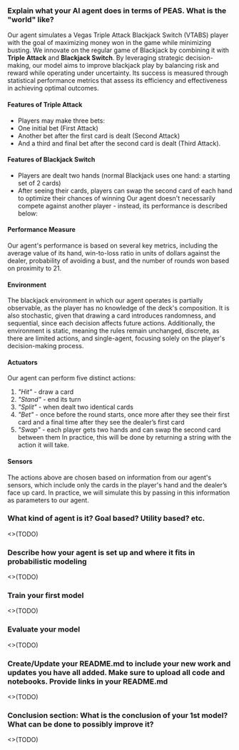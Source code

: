 ### Explain what your AI agent does in terms of PEAS. What is the "world" like? 
Our agent simulates a Vegas Triple Attack Blackjack Switch (VTABS) player with the goal of maximizing money won in the game while minimizing busting. We innovate on the regular game of Blackjack by combining it with **Triple Attack** and **Blackjack Switch**. By leveraging strategic decision-making, our model aims to improve blackjack play by balancing risk and reward while operating under uncertainty. Its success is measured through statistical performance metrics that assess its efficiency and effectiveness in achieving optimal outcomes.
#### Features of Triple Attack
- Players may make three bets: 
 - One initial bet (First Attack)
 - Another bet after the first card is dealt (Second Attack)
 - And a third and final bet after the second card is dealt (Third Attack).
#### Features of Blackjack Switch
- Players are dealt two hands (normal Blackjack uses one hand: a starting set of 2 cards)
- After seeing their cards, players can swap the second card of each hand to optimize their chances of winning
Our agent doesn't necessarily compete against another player - instead, its performance is described below:
#### Performance Measure
Our agent's performance is based on several key metrics, including the average value of its hand, win-to-loss ratio in units of dollars against the dealer, probability of avoiding a bust, and the number of rounds won based on proximity to 21.
#### Environment
The blackjack environment in which our agent operates is partially observable, as the player has no knowledge of the deck's composition. It is also stochastic, given that drawing a card introduces randomness, and sequential, since each decision affects future actions. Additionally, the environment is static, meaning the rules remain unchanged, discrete, as there are limited actions, and single-agent, focusing solely on the player's decision-making process.
#### Actuators
Our agent can perform five distinct actions:
1. *"Hit"* - draw a card
2. *"Stand"* - end its turn
3. *"Split"* - when dealt two identical cards
4. *"Bet"* - once before the round starts, once more after they see their first card and a final time after they see the dealer’s first card
5. *"Swap"* - each player gets two hands and can swap the second card between them
In practice, this will be done by returning a string with the action it will take.
#### Sensors
The actions above are chosen based on information from our agent's sensors, which include only the cards in the player's hand and the dealer’s face up card. In practice, we will simulate this by passing in this information as parameters to our agent.

### What kind of agent is it? Goal based? Utility based? etc.
<>(TODO)

### Describe how your agent is set up and where it fits in probabilistic modeling
<>(TODO)

### Train your first model
<>(TODO)

### Evaluate your model
<>(TODO)

### Create/Update your README.md to include your new work and updates you have all added. Make sure to upload all code and notebooks. Provide links in your README.md
<>(TODO)

### Conclusion section: What is the conclusion of your 1st model? What can be done to possibly improve it?
<>(TODO)